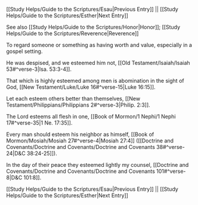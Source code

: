 [[Study Helps/Guide to the Scriptures/Esau|Previous Entry]]  ||  [[Study Helps/Guide to the Scriptures/Esther|Next Entry]]

 See also [[Study Helps/Guide to the Scriptures/Honor|Honor]]; [[Study Helps/Guide to the Scriptures/Reverence|Reverence]]

 To regard someone or something as having worth and value, especially in a gospel setting.

 He was despised, and we esteemed him not, [[Old Testament/Isaiah/Isaiah 53#^verse-3|Isa. 53:3-4]].

 That which is highly esteemed among men is abomination in the sight of God, [[New Testament/Luke/Luke 16#^verse-15|Luke 16:15]].

 Let each esteem others better than themselves, [[New Testament/Philippians/Philippians 2#^verse-3|Philip. 2:3]].

 The Lord esteems all flesh in one, [[Book of Mormon/1 Nephi/1 Nephi 17#^verse-35|1 Ne. 17:35]].

 Every man should esteem his neighbor as himself, [[Book of Mormon/Mosiah/Mosiah 27#^verse-4|Mosiah 27:4]] ([[Doctrine and Covenants/Doctrine and Covenants/Doctrine and Covenants 38#^verse-24|D&C 38:24-25]]).

 In the day of their peace they esteemed lightly my counsel, [[Doctrine and Covenants/Doctrine and Covenants/Doctrine and Covenants 101#^verse-8|D&C 101:8]].

[[Study Helps/Guide to the Scriptures/Esau|Previous Entry]]  ||  [[Study Helps/Guide to the Scriptures/Esther|Next Entry]]